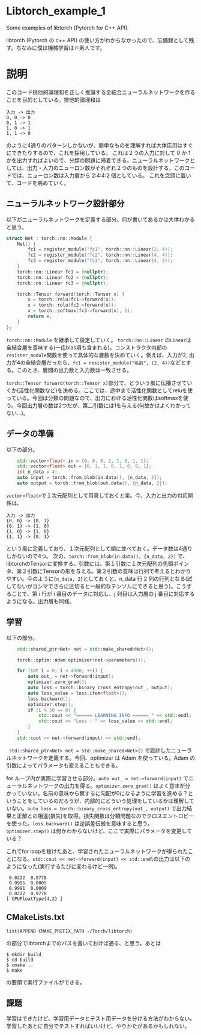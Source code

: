 # Libtorch_example_1
Some examples of libtorch (Pytorch for C++ API).

libtorch (Pytorch の c++ API) の使い方がわからなかったので、忘備録として残す。ちなみに僕は機械学習はド素人です。

# 説明
このコード排他的論理和を正しく推論する全結合ニューラルネットワークを作ることを目的としている。排他的論理和は
```
入力 -> 出力
0, 0 -> 0
0, 1 -> 1
1, 0 -> 1
1, 1 -> 0
```
のように4通りのパターンしかないが、簡単なものを理解すれば大体応用はすぐにできたりするので、これを採用している。
これは２つの入力に対して 0 か 1 かを出力すればよいので、分類の問題に帰着できる。ニューラルネットワークとしては、出力・入力のニューロン数がそれぞれ２つのものを設計する。このコードでは、ニューロン数は入力層から 2:4:4:2 個としている。
これを念頭に置いて、コードを眺めていく。

ニューラルネットワーク設計部分
-
以下がニューラルネットワークを定義する部分。何が書いてあるかは大体わかると思う。
```c++
struct Net : torch::nn::Module {
    Net() {
        fc1 = register_module("fc1", torch::nn::Linear(2, 4));
        fc2 = register_module("fc2", torch::nn::Linear(4, 4));
        fc3 = register_module("fc3", torch::nn::Linear(4, 2));
    }
    torch::nn::Linear fc1 = {nullptr};
    torch::nn::Linear fc2 = {nullptr};
    torch::nn::Linear fc3 = {nullptr};

    torch::Tensor forward(torch::Tensor x) {
        x = torch::relu(fc1->forward(x));
        x = torch::relu(fc2->forward(x));
        x = torch::softmax(fc3->forward(x), 1);
        return x;
    }
};
```

`torch::nn::Module` を継承して設定していく。
`torch::nn::Linear` の`Linear`は全結合層を意味する(一応bias項も含まれる)。コンストラクタ内部の `resister_module`関数を使って具体的な層数を決めていく。例えば、入力が2, 出力が4の全結合層だったら、`fc1 = resister_module("名前", (2, 4))`などとする。このとき、層間の出力数と入力数は一致させる。 

`torch::Tensor forward(torch::Tensor x)`部分で、どういう風に伝播させていくか(活性化関数など)を決める。ここでは、途中まで活性化関数としてreluを使っている。今回は分類の問題なので、出力における活性化関数はsoftmaxを使う。今回出力層の数は2つだが、第二引数には1を与える(何故かはよくわかってない...)。

データの準備
-
以下の部分。
```c++
    std::vector<float> in = {0, 0, 0, 1, 1, 0, 1, 1};
    std::vector<float> out = {0, 1, 1, 0, 1, 0, 0, 1};
    int n_data = 4;
    auto input = torch::from_blob(in.data(), {n_data, 2});
    auto output = torch::from_blob(out.data(), {n_data, 2});
```
`vector<float>`で１次元配列として用意しておくと楽。今、入力と出力の対応関係は、
```
入力 -> 出力
{0, 0} -> {0, 1}
{0, 1} -> {1, 0}
{1, 0} -> {1, 0}
{1, 1} -> {0, 1}
```
という風に定義しており、１次元配列として順に並べておく。データ数は4通りしかないので4つ。
次の、`torch::from_blob(in.data(), {n_data, 2})` で、libtorchのTensorに変換する。引数には、第１引数に１次元配列の先頭ポインタ、第２引数にTensorの形を与える。第２引数の意味は行列で考えるとわかりやすい。今のように`{n_data, 2}`としておくと、n_data 行 2 列の行列となる(試してないがコンマでさらに区切ると一般的なテンソルにできると思う)。こうすることで、第 i 行が i 番目のデータに対応し、j 列目は入力層の j 番目に対応するようになる。出力層も同様。

学習
-

以下の部分。
```c++
    std::shared_ptr<Net> net = std::make_shared<Net>();

    torch::optim::Adam optimizer(net->parameters());

    for (int i = 0; i < 4000; ++i) {
        auto out_ = net->forward(input);
        optimizer.zero_grad();
        auto loss = torch::binary_cross_entropy(out_, output);
        auto loss_value = loss.item<float>();
        loss.backward();
        optimizer.step();
        if (i % 50 == 0) {
            std::cout << "====== LEARNING INFO ====== " << std::endl;
            std::cout << "Loss : " << loss_value << std::endl;
        }
    }
    std::cout << net->forward(input) << std::endl;
```

` std::shared_ptr<Net> net = std::make_shared<Net>()` で設計したニューラルネットワークを定義する。今回、optimizer は Adam を使っている。Adam の引数によってパラメータも変えることもできる。

for ループ内が実際に学習させる部分。`auto out_ = net->forward(input)` でニューラルネットワークの出力を得る。`optimizer.zero_grad()` はよく意味が分かっていない。名前の意味から察するに勾配が0になるように学習を進める？ということをしているのだろうが、内部的にどういう処理をしているかは理解していない。`auto loss = torch::binary_cross_entropy(out_, output)` で出力結果と正解との相違(損失)を取得。損失関数は分類問題なのでクロスエントロピーを使った。`loss.backward()` は逆誤差伝搬を意味すると思う。 `optimizer.step()` は何かわからないけど、ここで実際にパラメータを変更している？

これでfor loopを抜けたあと、学習されたニューラルネットワークが得られたことになる。`std::cout << net->forward(input) << std::endl`の出力は以下のようになった(実行するたびに変わるけど一例)。

```
 0.0222  0.9778
 0.9995  0.0005
 0.9991  0.0009
 0.0222  0.9778
[ CPUFloatType{4,2} ]
```

CMakeLists.txt
-

```
list(APPEND CMAKE_PREFIX_PATH ~/Torch/libtorch)
```
の部分でlibtorchまでのパスを書いておけば通る、と思う。あとは
```
$ mkdir build
$ cd build
$ cmake ..
$ make
```
の要領で実行ファイルができる。

課題
-
学習はできたけど、学習用データとテスト用データを分ける方法がわからない。学習したあとに自分でテストすればいいけど、やりかたがあるかもしれない。